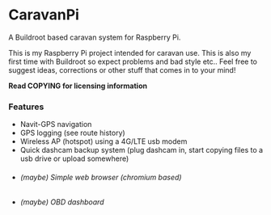 CaravanPi
=====
A Buildroot based caravan system for Raspberry Pi.

This is my Raspberry Pi project intended for caravan use.
This is also my first time with Buildroot so expect problems and bad style etc..
Feel free to suggest ideas, corrections or other stuff that comes in to your mind!

**Read COPYING for licensing information**

### Features
- Navit-GPS navigation
- GPS logging (see route history)
- Wireless AP (hotspot) using a 4G/LTE usb modem
- Quick dashcam backup system (plug dashcam in, start copying files to a usb drive or upload somewhere)
- ###### (maybe) Simple web browser (chromium based)
- ###### (maybe) OBD dashboard
